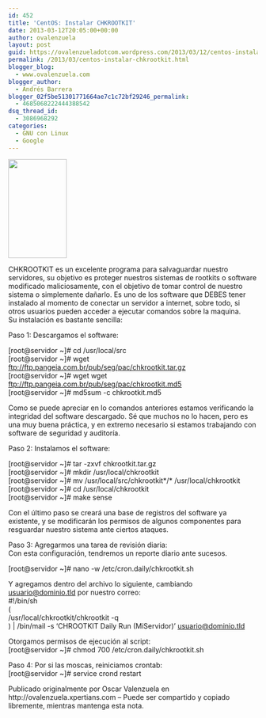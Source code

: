 ```yaml
---
id: 452
title: 'CentOS: Instalar CHKROOTKIT'
date: 2013-03-12T20:05:00+00:00
author: ovalenzuela
layout: post
guid: https://ovalenzueladotcom.wordpress.com/2013/03/12/centos-instalar-chkrootkit
permalink: /2013/03/centos-instalar-chkrootkit.html
blogger_blog:
  - www.ovalenzuela.com
blogger_author:
  - Andrés Barrera
blogger_02f5be51301771664ae7c1c72bf29246_permalink:
  - 4685068222444388542
dsq_thread_id:
  - 3086968292
categories:
  - GNU con Linux
  - Google
---
```

<div>
  <a href="http://www.ovalenzuela.com/wp-content/uploads/2016/02/be116-chkrootkit-logo.jpg"><img border="0" height="200" src="http://www.ovalenzuela.com/wp-content/uploads/2016/02/be116-chkrootkit-logo.jpg?w=132" width="118" /></a>
</div>

CHKROOTKIT es un excelente programa para salvaguardar nuestro servidores, su objetivo es proteger nuestros sistemas de rootkits o software modificado maliciosamente, con el objetivo de tomar control de nuestro sistema o simplemente dañarlo. Es uno de los software que DEBES tener instalado al momento de conectar un servidor a internet, sobre todo, si otros usuarios pueden acceder a ejecutar comandos sobre la maquina.  
Su instalación es bastante sencilla:

Paso 1: Descargamos el software:

[root@servidor ~]# cd /usr/local/src  
[root@servidor ~]# wget ftp://ftp.pangeia.com.br/pub/seg/pac/chkrootkit.tar.gz  
[root@servidor ~]# wget wget ftp://ftp.pangeia.com.br/pub/seg/pac/chkrootkit.md5  
[root@servidor ~]# md5sum -c chkrootkit.md5

Como se puede apreciar en lo comandos anteriores estamos verificando la integridad del software descargado. Sé que muchos no lo hacen, pero es una muy buena práctica, y en extremo necesario si estamos trabajando con software de seguridad y auditoría.

Paso 2: Instalamos el software:

[root@servidor ~]# tar -zxvf chkrootkit.tar.gz  
[root@servidor ~]# mkdir /usr/local/chkrootkit  
[root@servidor ~]# mv /usr/local/src/chkrootkit\*/\* /usr/local/chkrootkit  
[root@servidor ~]# cd /usr/local/chkrootkit  
[root@servidor ~]# make sense

Con el último paso se creará una base de registros del software ya existente, y se modificarán los permisos de algunos componentes para resguardar nuestro sistema ante ciertos ataques.

Paso 3: Agregarmos una tarea de revisión diaria:  
Con esta configuración, tendremos un reporte diario ante sucesos.

[root@servidor ~]# nano -w /etc/cron.daily/chkrootkit.sh

Y agregamos dentro del archivo lo siguiente, cambiando usuario@dominio.tld por nuestro correo:  
#!/bin/sh  
(  
/usr/local/chkrootkit/chkrootkit -q  
) | /bin/mail -s &#8216;CHROOTKIT Daily Run (MiServidor)&#8217; usuario@dominio.tld

Otorgamos permisos de ejecución al script:  
[root@servidor ~]# chmod 700 /etc/cron.daily/chkrootkit.sh

Paso 4: Por si las moscas, reiniciamos crontab:  
[root@servidor ~]# service crond restart 

<div>
  Publicado originalmente por Oscar Valenzuela en http://ovalenzuela.xpertians.com &#8211; Puede ser compartido y copiado libremente, mientras mantenga esta nota.
</div>